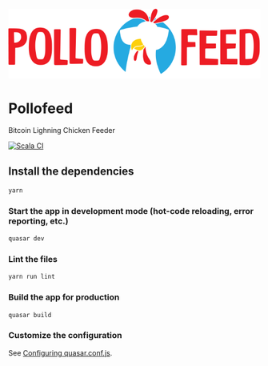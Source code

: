 
<p align="center">
<img src="src/assets/pollofeed_logo.png" alt="pf"/>
</p>

# Pollofeed
Bitcoin Lighning Chicken Feeder

[![Scala CI](https://github.com/j-chimienti/pollofeed_web/actions/workflows/build.yml/badge.svg)](https://github.com/j-chimienti/pollofeed_web/actions/workflows/build.yml)

## Install the dependencies
```bash
yarn
```

### Start the app in development mode (hot-code reloading, error reporting, etc.)
```bash
quasar dev
```

### Lint the files
```bash
yarn run lint
```

### Build the app for production
```bash
quasar build
```

### Customize the configuration
See [Configuring quasar.conf.js](https://v2.quasar.dev/quasar-cli/quasar-conf-js).
